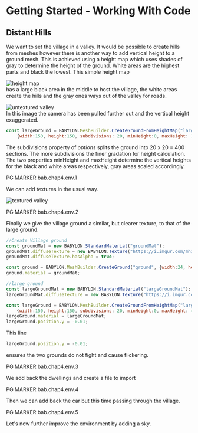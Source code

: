 # Getting Started - Working With Code
## Distant Hills
We want to set the village in a valley. It would be possible to create hills from meshes however there is another way to add vertical height to a ground mesh. This is achieved using a height map which uses shades of gray to determine the height of the ground. White areas are the highest parts and black the lowest.
This simple height map

![height map](/img/getstarted/villageheightmap.png)  
has a large black area in the middle to host the village, the white areas create the hills and the gray ones ways out of the valley for roads.

![untextured valley](/img/getstarted/valley1.png)  
In this image the camera has been pulled further out and the vertical height exaggerated.

```javascript
const largeGround = BABYLON.MeshBuilder.CreateGroundFromHeightMap("largeGround", "url to height map", 
    {width:150, height:150, subdivisions: 20, minHeight:0, maxHeight: 10});
```

The subdivisions property of *options* splits the ground into 20 x 20 = 400 sections. The more subdivisions the finer gradation for height calculation. The two properties minHeight and maxHeight determine the vertical heights for the black and white areas respectively, gray areas scaled accordingly.

PG MARKER bab.chap4.env.1

We can add textures in the usual way.

![textured valley](/img/getstarted/valley2.png)  

PG MARKER bab.chap4.env.2

Finally we give the village ground a similar, but clearer texture, to that of the large ground.

```javascript
//Create Village ground
const groundMat = new BABYLON.StandardMaterial("groundMat");
groundMat.diffuseTexture = new BABYLON.Texture("https://i.imgur.com/mhiwdfq.png");
groundMat.diffuseTexture.hasAlpha = true;

const ground = BABYLON.MeshBuilder.CreateGround("ground", {width:24, height:24});
ground.material = groundMat;

//large ground
const largeGroundMat = new BABYLON.StandardMaterial("largeGroundMat");
largeGroundMat.diffuseTexture = new BABYLON.Texture("https://i.imgur.com/h7AS3KT.png");

const largeGround = BABYLON.MeshBuilder.CreateGroundFromHeightMap("largeGround", "https://i.imgur.com/gBxAgMQ.png", 
    {width:150, height:150, subdivisions: 20, minHeight:0, maxHeight: 4});
largeGround.material = largeGroundMat;
largeGround.position.y = -0.01;
```

This line
```javascript
largeGround.position.y = -0.01;
```
ensures the two grounds do not fight and cause flickering.

PG MARKER bab.chap4.env.3

We add back the dwellings and create a file to import

PG MARKER bab.chap4.env.4

Then we can add back the car but this time passing through the village.

PG MARKER bab.chap4.env.5

Let's now further improve the environment by adding a sky.

